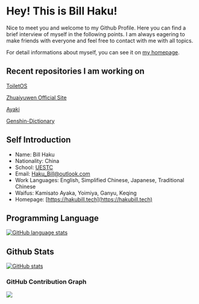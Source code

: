 # Hey! This is Bill Haku!

Nice to meet you and welcome to my Github Profile. Here you can find a brief interview of myself
in the following points. I am always eagering to make friends with everyone and feel free to
contact with me with all topics.

For detail informations about myself, you can see it on [my homepage](https://hakubill.tech/post/about_me/).

## Recent repositories I am working on

[ToiletOS](https://github.com/Bill-Haku/toiletos)

[Zhuaiyuwen Official Site](https://github.com/Bill-Haku/Bill-Haku.github.io)

[Ayaki](https://github.com/Bill-Haku/AyakiBot)

[Genshin-Dictionary](https://github.com/Bill-Haku/genshin-langdata)

## Self Introduction

- Name: Bill Haku
- Nationality: China
- School: [UESTC](https://www.uestc.edu.cn)
- Email: [Haku_Bill@outlook.com](mailto:haku_bill@outlook.com)
- Work Languages: English, Simplified Chinese, Japanese, Traditional Chinese
- Waifus: Kamisato Ayaka, Yoimiya, Ganyu, Keqing
- Homepage: [https://hakubill.tech](https://hakubill.tech)

## Programming Language

[![GitHub language stats](https://github-readme-stats.vercel.app/api/top-langs/?username=Bill-Haku)](https://github.com/Bill-Haku)

## Github Stats

[![GitHub stats](https://github-readme-stats.vercel.app/api?username=Bill-Haku&show_icons=true)](https://github.com/Bill-Haku)

### GitHub Contribution Graph

<img src="https://ghchart.rshah.org/Bill-Haku" />
